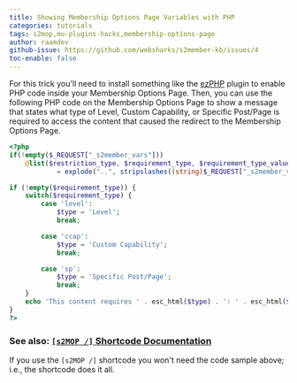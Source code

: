```yaml
---
title: Showing Membership Options Page Variables with PHP
categories: tutorials
tags: s2mop,mu-plugins-hacks,membership-options-page
author: raamdev
github-issue: https://github.com/websharks/s2member-kb/issues/4
toc-enable: false
---
```


For this trick you'll need to install something like the [ezPHP](http://wordpress.org/plugins/ezphp/) plugin to enable PHP code inside your Membership Options Page. Then, you can use the following PHP code on the Membership Options Page to show a message that states what type of Level, Custom Capability, or Specific Post/Page is required to access the content that caused the redirect to the Membership Options Page.

```php
<?php
if(!empty($_REQUEST["_s2member_vars"]))
    @list($restriction_type, $requirement_type, $requirement_type_value, $seeking_type, $seeking_type_value, $seeking_uri)
            = explode("..", stripslashes((string)$_REQUEST["_s2member_vars"]));

if (!empty($requirement_type)) {
	switch($requirement_type) {
		case 'level':
			$type = 'Level';
			break;

		case 'ccap':
			$type = 'Custom Capability';
			break;

		case 'sp':
			$type = 'Specific Post/Page';
			break;
	}
	echo 'This content requires ' . esc_html($type) . ': ' . esc_html($requirement_type_value);
}
?>
```

### See also: [`[s2MOP /]` Shortcode Documentation](http://s2member.com/kb-article/s2mop-shortcode/)

If you use the `[s2MOP /]` shortcode you won't need the code sample above; i.e., the shortcode does it all.
